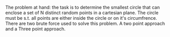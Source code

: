 The problem at hand: 
the task is to determine the smallest circle that can enclose a set of N distinct random points in a cartesian plane. The circle must be s.t. all points are either inside the circle or on it's circumfrence. There are two brute force 
used to solve this problem. A two point approach and a Three point approach. 
